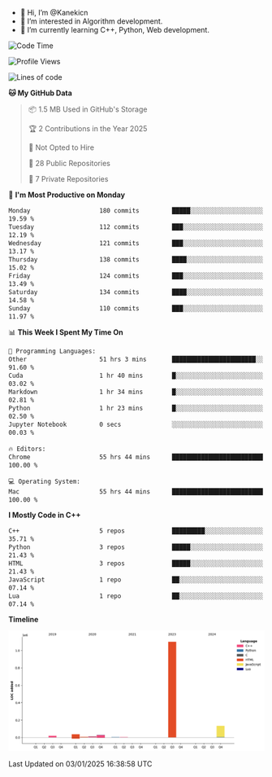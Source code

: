 - 👋 Hi, I’m @Kanekicn
- 👀 I’m interested in Algorithm development.
- 🌱 I’m currently learning C++, Python, Web development.

<!---
cotecsz/cotecsz is a ✨ special ✨ repository because its `README.md` (this file) appears on your GitHub profile.
You can click the Preview link to take a look at your changes.
--->

<!--START_SECTION:waka-->
![Code Time](http://img.shields.io/badge/Code%20Time-2%2C397%20hrs%209%20mins-blue)

![Profile Views](http://img.shields.io/badge/Profile%20Views-0-blue)

![Lines of code](https://img.shields.io/badge/From%20Hello%20World%20I%27ve%20Written-1.3%20million%20lines%20of%20code-blue)

**🐱 My GitHub Data** 

> 📦 1.5 MB Used in GitHub's Storage 
 > 
> 🏆 2 Contributions in the Year 2025
 > 
> 🚫 Not Opted to Hire
 > 
> 📜 28 Public Repositories 
 > 
> 🔑 7 Private Repositories 
 > 
📅 **I'm Most Productive on Monday** 

```text
Monday                   180 commits         █████░░░░░░░░░░░░░░░░░░░░   19.59 % 
Tuesday                  112 commits         ███░░░░░░░░░░░░░░░░░░░░░░   12.19 % 
Wednesday                121 commits         ███░░░░░░░░░░░░░░░░░░░░░░   13.17 % 
Thursday                 138 commits         ████░░░░░░░░░░░░░░░░░░░░░   15.02 % 
Friday                   124 commits         ███░░░░░░░░░░░░░░░░░░░░░░   13.49 % 
Saturday                 134 commits         ████░░░░░░░░░░░░░░░░░░░░░   14.58 % 
Sunday                   110 commits         ███░░░░░░░░░░░░░░░░░░░░░░   11.97 % 
```


📊 **This Week I Spent My Time On** 

```text
💬 Programming Languages: 
Other                    51 hrs 3 mins       ███████████████████████░░   91.60 % 
Cuda                     1 hr 40 mins        █░░░░░░░░░░░░░░░░░░░░░░░░   03.02 % 
Markdown                 1 hr 34 mins        █░░░░░░░░░░░░░░░░░░░░░░░░   02.81 % 
Python                   1 hr 23 mins        █░░░░░░░░░░░░░░░░░░░░░░░░   02.50 % 
Jupyter Notebook         0 secs              ░░░░░░░░░░░░░░░░░░░░░░░░░   00.03 % 

🔥 Editors: 
Chrome                   55 hrs 44 mins      █████████████████████████   100.00 % 

💻 Operating System: 
Mac                      55 hrs 44 mins      █████████████████████████   100.00 % 
```

**I Mostly Code in C++** 

```text
C++                      5 repos             █████████░░░░░░░░░░░░░░░░   35.71 % 
Python                   3 repos             █████░░░░░░░░░░░░░░░░░░░░   21.43 % 
HTML                     3 repos             █████░░░░░░░░░░░░░░░░░░░░   21.43 % 
JavaScript               1 repo              ██░░░░░░░░░░░░░░░░░░░░░░░   07.14 % 
Lua                      1 repo              ██░░░░░░░░░░░░░░░░░░░░░░░   07.14 % 
```



**Timeline**

![Lines of Code chart](https://raw.githubusercontent.com/Kanekicn/Kanekicn/master/assets/bar_graph.png)


 Last Updated on 03/01/2025 16:38:58 UTC
<!--END_SECTION:waka-->
